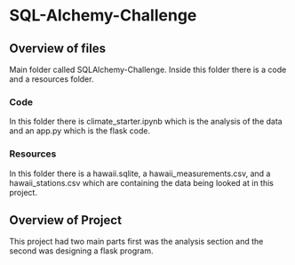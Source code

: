 # SQL-Alchemy-Challenge
## Overview of files 
Main folder called SQLAlchemy-Challenge. Inside this folder there is a code and a resources folder.
### Code
In this folder there is climate_starter.ipynb which is the analysis of the data and an app.py which is the flask code.
### Resources
In this folder there is a hawaii.sqlite, a hawaii_measurements.csv, and a hawaii_stations.csv which are containing the data being looked at in this project.
## Overview of Project
This project had two main parts first was the analysis section and the second was designing a flask program.
